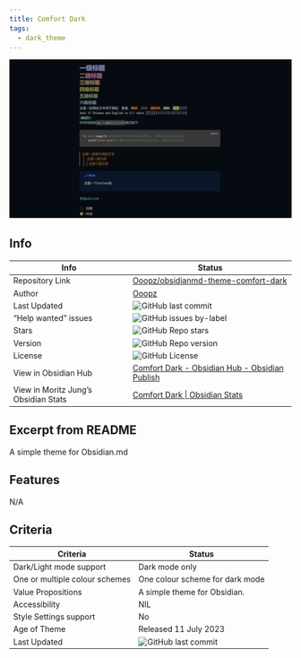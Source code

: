 ```yaml
---
title: Comfort Dark
tags:
  - dark_theme
---
```


![Comfort Dark Theme Screenshot](https://raw.githubusercontent.com/Ooopz/obsidianmd-theme-comfort-dark/refs/heads/main/screenshot.png)

## Info

| Info                                 | Status                                                                                                                                                           |
| ------------------------------------ | ---------------------------------------------------------------------------------------------------------------------------------------------------------------- |
| Repository Link                      | [Ooopz/obsidianmd-theme-comfort-dark](https://github.com/Ooopz/obsidianmd-theme-comfort-dark)                                                                    |
| Author                               | [Ooopz](https://github.com/Ooopz)                                                                                                                                |
| Last Updated                         | ![GitHub last commit](https://img.shields.io/github/last-commit/aaaaalexis/obsidian-cupertino?color=573E7A&label=last%20update&logo=github&style=for-the-badge)  |
| “Help wanted” issues                 | ![GitHub issues by-label](https://img.shields.io/github/issues/aaaaalexis/obsidian-cupertino/help%20wanted?color=573E7A&logo=github&style=for-the-badge)         |
| Stars                                | ![GitHub Repo stars](https://img.shields.io/github/stars/aaaaalexis/obsidian-cupertino?color=573E7A&logo=github&style=for-the-badge)                             |
| Version                              | ![GitHub Repo version](https://img.shields.io/github/v/release/aaaaalexis/obsidian-cupertino?color=573E7A&logo=github&style=for-the-badge&=semver)               |
| License                              | ![GitHub License](https://img.shields.io/github/license/aaaaalexis/obsidian-cupertino?style=for-the-badge)                                                       |
| View in Obsidian Hub                 | [Comfort Dark \- Obsidian Hub \- Obsidian Publish](https://publish.obsidian.md/hub/02+-+Community+Expansions/02.05+All+Community+Expansions/Themes/Comfort+Dark) |
| View in Moritz Jung’s Obsidian Stats | [Comfort Dark \| Obsidian Stats](https://www.moritzjung.dev/obsidian-stats/themes/comfort-dark/)                                                                 |

## Excerpt from README

A simple theme for Obsidian.md

## Features

N/A

## Criteria

| Criteria                       | Status                                                                                                                                                                |
| ------------------------------ | --------------------------------------------------------------------------------------------------------------------------------------------------------------------- |
| Dark/Light mode support        | Dark mode only                                                                                                                                                        |
| One or multiple colour schemes | One colour scheme for dark mode                                                                                                                                       |
| Value Propositions             | A simple theme for Obsidian.                                                                                                                                          |
| Accessibility                  | NIL                                                                                                                                                                   |
| Style Settings support         | No                                                                                                                                                                    |
| Age of Theme                   | Released 11 July 2023                                                                                                                                                 |
| Last Updated                   | ![GitHub last commit](https://img.shields.io/github/last-commit/Ooopz/obsidianmd-theme-comfort-dark?color=573E7A&label=last%20update&logo=github&style=for-the-badge) |
